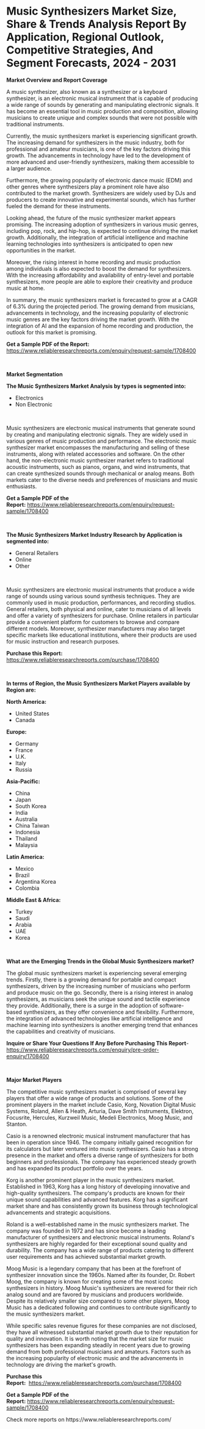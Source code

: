 <p><h1>Music Synthesizers Market Size, Share & Trends Analysis Report By Application, Regional Outlook, Competitive Strategies, And Segment Forecasts, 2024 - 2031</h1></p><p><strong>Market Overview and Report Coverage</strong></p>
<p><p>A music synthesizer, also known as a synthesizer or a keyboard synthesizer, is an electronic musical instrument that is capable of producing a wide range of sounds by generating and manipulating electronic signals. It has become an essential tool in music production and composition, allowing musicians to create unique and complex sounds that were not possible with traditional instruments.</p><p>Currently, the music synthesizers market is experiencing significant growth. The increasing demand for synthesizers in the music industry, both for professional and amateur musicians, is one of the key factors driving this growth. The advancements in technology have led to the development of more advanced and user-friendly synthesizers, making them accessible to a larger audience.</p><p>Furthermore, the growing popularity of electronic dance music (EDM) and other genres where synthesizers play a prominent role have also contributed to the market growth. Synthesizers are widely used by DJs and producers to create innovative and experimental sounds, which has further fueled the demand for these instruments.</p><p>Looking ahead, the future of the music synthesizer market appears promising. The increasing adoption of synthesizers in various music genres, including pop, rock, and hip-hop, is expected to continue driving the market growth. Additionally, the integration of artificial intelligence and machine learning technologies into synthesizers is anticipated to open new opportunities in the market.</p><p>Moreover, the rising interest in home recording and music production among individuals is also expected to boost the demand for synthesizers. With the increasing affordability and availability of entry-level and portable synthesizers, more people are able to explore their creativity and produce music at home.</p><p>In summary, the music synthesizers market is forecasted to grow at a CAGR of 6.3% during the projected period. The growing demand from musicians, advancements in technology, and the increasing popularity of electronic music genres are the key factors driving the market growth. With the integration of AI and the expansion of home recording and production, the outlook for this market is promising.</p></p>
<p><strong>Get a Sample PDF of the Report:</strong> <a href="https://www.reliableresearchreports.com/enquiry/request-sample/1708400">https://www.reliableresearchreports.com/enquiry/request-sample/1708400</a></p>
<p>&nbsp;</p>
<p><strong>Market Segmentation</strong></p>
<p><strong>The Music Synthesizers Market Analysis by types is segmented into:</strong></p>
<p><ul><li>Electronics</li><li>Non Electronic</li></ul></p>
<p>&nbsp;</p>
<p><p>Music synthesizers are electronic musical instruments that generate sound by creating and manipulating electronic signals. They are widely used in various genres of music production and performance. The electronic music synthesizer market encompasses the manufacturing and selling of these instruments, along with related accessories and software. On the other hand, the non-electronic music synthesizer market refers to traditional acoustic instruments, such as pianos, organs, and wind instruments, that can create synthesized sounds through mechanical or analog means. Both markets cater to the diverse needs and preferences of musicians and music enthusiasts.</p></p>
<p><strong>Get a Sample PDF of the Report:</strong>&nbsp;<a href="https://www.reliableresearchreports.com/enquiry/request-sample/1708400">https://www.reliableresearchreports.com/enquiry/request-sample/1708400</a></p>
<p>&nbsp;</p>
<p><strong>The Music Synthesizers Market Industry Research by Application is segmented into:</strong></p>
<p><ul><li>General Retailers</li><li>Online</li><li>Other</li></ul></p>
<p>&nbsp;</p>
<p><p>Music synthesizers are electronic musical instruments that produce a wide range of sounds using various sound synthesis techniques. They are commonly used in music production, performances, and recording studios. General retailers, both physical and online, cater to musicians of all levels and offer a variety of synthesizers for purchase. Online retailers in particular provide a convenient platform for customers to browse and compare different models. Moreover, synthesizer manufacturers may also target specific markets like educational institutions, where their products are used for music instruction and research purposes.</p></p>
<p><strong>Purchase this Report:</strong>&nbsp; <a href="https://www.reliableresearchreports.com/purchase/1708400">https://www.reliableresearchreports.com/purchase/1708400</a></p>
<p>&nbsp;</p>
<p><strong>In terms of Region, the Music Synthesizers Market Players available by Region are:</strong></p>
<p>
    <p> <strong> North America: </strong>
        <ul>
            <li>United States</li>
            <li>Canada</li>
        </ul>
        </p> 
    <p> <strong> Europe: </strong>
        <ul>
            <li>Germany</li>
            <li>France</li>
            <li>U.K.</li>
            <li>Italy</li>
            <li>Russia</li>
        </ul>
        </p> 
    <p> <strong> Asia-Pacific: </strong>
        <ul>
            <li>China</li>
            <li>Japan</li>
            <li>South Korea</li>
            <li>India</li>
            <li>Australia</li>
            <li>China Taiwan</li>
            <li>Indonesia</li>
            <li>Thailand</li>
            <li>Malaysia</li>
        </ul>
        </p> 
    <p> <strong> Latin America: </strong>
        <ul>
            <li>Mexico</li>
            <li>Brazil</li>
            <li>Argentina Korea</li>
            <li>Colombia</li>
        </ul>
        </p> 
    <p> <strong> Middle East & Africa: </strong>
        <ul>
            <li>Turkey</li>
            <li>Saudi</li>
            <li>Arabia</li>
            <li>UAE</li>
            <li>Korea</li>
        </ul>
    </p>
    </p>
<p>&nbsp;</p>
<p><strong>What are the Emerging Trends in the Global Music Synthesizers market?</strong></p>
<p><p>The global music synthesizers market is experiencing several emerging trends. Firstly, there is a growing demand for portable and compact synthesizers, driven by the increasing number of musicians who perform and produce music on the go. Secondly, there is a rising interest in analog synthesizers, as musicians seek the unique sound and tactile experience they provide. Additionally, there is a surge in the adoption of software-based synthesizers, as they offer convenience and flexibility. Furthermore, the integration of advanced technologies like artificial intelligence and machine learning into synthesizers is another emerging trend that enhances the capabilities and creativity of musicians.</p></p>
<p><strong>Inquire or Share Your Questions If Any Before Purchasing This Report</strong>- <a href="https://www.reliableresearchreports.com/enquiry/pre-order-enquiry/1708400">https://www.reliableresearchreports.com/enquiry/pre-order-enquiry/1708400</a></p>
<p>&nbsp;</p>
<p><strong>Major Market Players</strong></p>
<p><p>The competitive music synthesizers market is comprised of several key players that offer a wide range of products and solutions. Some of the prominent players in the market include Casio, Korg, Novation Digital Music Systems, Roland, Allen & Heath, Arturia, Dave Smith Instruments, Elektron, Focusrite, Hercules, Kurzweil Music, Medeli Electronics, Moog Music, and Stanton. </p><p>Casio is a renowned electronic musical instrument manufacturer that has been in operation since 1946. The company initially gained recognition for its calculators but later ventured into music synthesizers. Casio has a strong presence in the market and offers a diverse range of synthesizers for both beginners and professionals. The company has experienced steady growth and has expanded its product portfolio over the years.</p><p>Korg is another prominent player in the music synthesizers market. Established in 1963, Korg has a long history of developing innovative and high-quality synthesizers. The company's products are known for their unique sound capabilities and advanced features. Korg has a significant market share and has consistently grown its business through technological advancements and strategic acquisitions.</p><p>Roland is a well-established name in the music synthesizers market. The company was founded in 1972 and has since become a leading manufacturer of synthesizers and electronic musical instruments. Roland's synthesizers are highly regarded for their exceptional sound quality and durability. The company has a wide range of products catering to different user requirements and has achieved substantial market growth.</p><p>Moog Music is a legendary company that has been at the forefront of synthesizer innovation since the 1960s. Named after its founder, Dr. Robert Moog, the company is known for creating some of the most iconic synthesizers in history. Moog Music's synthesizers are revered for their rich analog sound and are favored by musicians and producers worldwide. Despite its relatively smaller size compared to some other players, Moog Music has a dedicated following and continues to contribute significantly to the music synthesizers market.</p><p>While specific sales revenue figures for these companies are not disclosed, they have all witnessed substantial market growth due to their reputation for quality and innovation. It is worth noting that the market size for music synthesizers has been expanding steadily in recent years due to growing demand from both professional musicians and amateurs. Factors such as the increasing popularity of electronic music and the advancements in technology are driving the market's growth.</p></p>
<p><strong>Purchase this Report:</strong>&nbsp;&nbsp;<a href="https://www.reliableresearchreports.com/purchase/1708400">https://www.reliableresearchreports.com/purchase/1708400</a></p>
<p></p>
<p><strong>Get a Sample PDF of the Report:</strong>&nbsp;<a href="https://www.reliableresearchreports.com/enquiry/request-sample/1708400">https://www.reliableresearchreports.com/enquiry/request-sample/1708400</a></p>
<p>Check more reports on https://www.reliableresearchreports.com/</p>